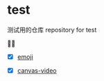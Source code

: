 # test
测试用的仓库  repository for test

:necktie::closed_umbrella:

- [x] [emoji](./emoji)
- [x] [canvas-video](./canvas-video)


